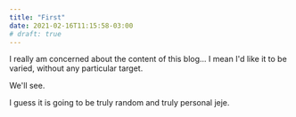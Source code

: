 ```yaml
---
title: "First"
date: 2021-02-16T11:15:58-03:00
# draft: true
---
```


I really am concerned about the content of this blog... I mean I'd like it to be varied, without any particular target.

We'll see.

I guess it is going to be truly random and truly personal jeje.